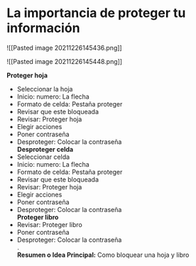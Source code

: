 # La importancia de proteger tu información

![[Pasted image 20211226145436.png]]

![[Pasted image 20211226145448.png]]

**Proteger hoja**  
* Seleccionar la hoja  
* Inicio: numero: La flecha  
* Formato de celda: Pestaña proteger  
* Revisar que este bloqueada  
* Revisar: Proteger hoja  
* Elegir acciones  
* Poner contraseña  
* Desproteger: Colocar la contraseña  
**Desproteger celda**  
* Seleccionar celda  
* Inicio: numero: La flecha  
* Formato de celda: Pestaña proteger  
* Revisar que este bloqueada  
* Revisar: Proteger hoja  
* Elegir acciones  
* Poner contraseña  
* Desproteger: Colocar la contraseña  
**Proteger libro**  
* Revisar: Proteger libro  
* Poner contraseña  
* Desproteger: Colocar la contraseña  
.  
**Resumen o Idea Principal:** Como bloquear una hoja y libro